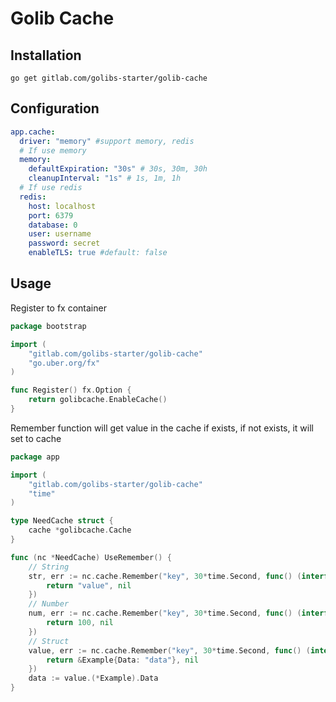 # Golib Cache

## Installation

```shell
go get gitlab.com/golibs-starter/golib-cache
```

## Configuration 
```yaml
app.cache:
  driver: "memory" #support memory, redis
  # If use memory
  memory:
    defaultExpiration: "30s" # 30s, 30m, 30h 
    cleanupInterval: "1s" # 1s, 1m, 1h
  # If use redis
  redis:
    host: localhost
    port: 6379
    database: 0
    user: username
    password: secret
    enableTLS: true #default: false
```

## Usage

Register to fx container

```go
package bootstrap

import (
	"gitlab.com/golibs-starter/golib-cache"
	"go.uber.org/fx"
)

func Register() fx.Option {
	return golibcache.EnableCache()
}
```

Remember function will get value in the cache if exists, if not exists, it will set to cache

```go
package app

import (
	"gitlab.com/golibs-starter/golib-cache"
	"time"
)

type NeedCache struct {
	cache *golibcache.Cache
}

func (nc *NeedCache) UseRemember() {
	// String
	str, err := nc.cache.Remember("key", 30*time.Second, func() (interface{}, error) {
		return "value", nil
	})
	// Number
	num, err := nc.cache.Remember("key", 30*time.Second, func() (interface{}, error) {
		return 100, nil
	})
	// Struct
	value, err := nc.cache.Remember("key", 30*time.Second, func() (interface{}, error) {
		return &Example{Data: "data"}, nil
	})
	data := value.(*Example).Data
}
```
